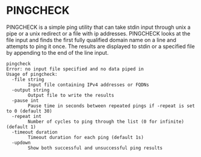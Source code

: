 # PINGCHECK

PINGCHECK is a simple ping utility that can take stdin input through unix a pipe or a unix redirect or a file with ip addresses. PINGCHECK looks at the file input and finds the first fully qualified domain name on a line and attempts to ping it once. The results are displayed to stdin or a specified file by appending to the end of the line input. 

```
pingcheck 
Error: no input file specified and no data piped in
Usage of pingcheck:
  -file string
    	Input file containing IPv4 addresses or FQDNs
  -output string
    	Output file to write the results
  -pause int
    	Pause time in seconds between repeated pings if -repeat is set to 0 (default 30)
  -repeat int
    	Number of cycles to ping through the list (0 for infinite) (default 1)
  -timeout duration
    	Timeout duration for each ping (default 1s)
  -updown
    	Show both successful and unsuccessful ping results
```
